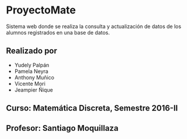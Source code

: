 # ProyectoMate
Sistema web donde se realiza la consulta y actualización de datos de los alumnos registrados en una base de datos.

## Realizado por
  * Yudely Palpán
  * Pamela Neyra
  * Anthony Muñico
  * Vicente Mori
  * Jeampier Ñique
## Curso: Matemática Discreta, Semestre 2016-II
## Profesor: Santiago Moquillaza
